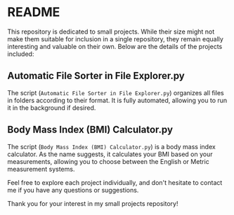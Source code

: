 # README

This repository is dedicated to small projects. While their size might not make them suitable for inclusion in a single repository, they remain equally interesting and valuable on their own. Below are the details of the projects included:

## Automatic File Sorter in File Explorer.py

The script (`Automatic File Sorter in File Explorer.py`) organizes all files in folders according to their format. It is fully automated, allowing you to run it in the background if desired.

## Body Mass Index (BMI) Calculator.py

The script (`Body Mass Index (BMI) Calculator.py`) is a body mass index calculator. As the name suggests, it calculates your BMI based on your measurements, allowing you to choose between the English or Metric measurement systems.

Feel free to explore each project individually, and don't hesitate to contact me if you have any questions or suggestions.

Thank you for your interest in my small projects repository!
